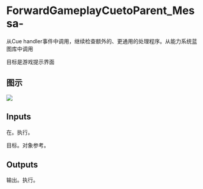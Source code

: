 # ForwardGameplayCuetoParent_Messa-

从Cue handler事件中调用，继续检查额外的、更通用的处理程序。从能力系统蓝图库中调用

目标是游戏提示界面

## 图示

![]($-20221218-17305835.png)

## Inputs

在。执行。

目标。对象参考。 

## Outputs

输出。执行。
